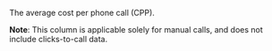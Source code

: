 The average cost per phone call (CPP).

**Note**: This column is applicable solely for manual calls, and does not include clicks-to-call data.
